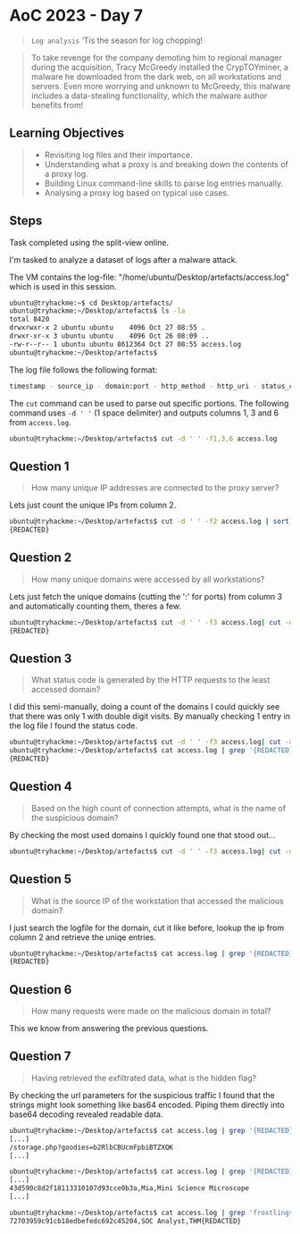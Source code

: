 # AoC 2023 - Day 7

> `Log analysis` ‘Tis the season for log chopping!

> To take revenge for the company demoting him to regional manager during the acquisition, Tracy McGreedy installed the CrypTOYminer, a malware he downloaded from the dark web, on all workstations and servers. Even more worrying and unknown to McGreedy, this malware includes a data-stealing functionality, which the malware author benefits from!

## Learning Objectives
> - Revisiting log files and their importance.
> - Understanding what a proxy is and breaking down the contents of a proxy log.
> - Building Linux command-line skills to parse log entries manually.
> - Analysing a proxy log based on typical use cases.

## Steps

Task completed using the split-view online.

I'm tasked to analyze a dataset of logs after a malware attack.

The VM contains the log-file: "/home/ubuntu/Desktop/artefacts/access.log" which is used in this session.

```bash
ubuntu@tryhackme:~$ cd Desktop/artefacts/
ubuntu@tryhackme:~/Desktop/artefacts$ ls -la    
total 8420
drwxrwxr-x 2 ubuntu ubuntu    4096 Oct 27 08:55 .
drwxr-xr-x 3 ubuntu ubuntu    4096 Oct 26 08:09 ..
-rw-r--r-- 1 ubuntu ubuntu 8612364 Oct 27 08:55 access.log
ubuntu@tryhackme:~/Desktop/artefacts$ 
```

The log file follows the following format:

```bash
timestamp - source_ip - domain:port - http_method - http_uri - status_code - response_size - user_agent
```

The `cut` command can be used to parse out specific portions. The following command uses `-d ' '` (1 space delimiter) and outputs columns 1, 3 and 6 from `access.log`.

```bash
ubuntu@tryhackme:~/Desktop/artefacts$ cut -d ' ' -f1,3,6 access.log
```

## Question 1

> How many unique IP addresses are connected to the proxy server?

Lets just count the unique IPs from column 2.

```bash
ubuntu@tryhackme:~/Desktop/artefacts$ cut -d ' ' -f2 access.log | sort | uniq  
{REDACTED}
```

## Question 2

> How many unique domains were accessed by all workstations?

Lets just fetch the unique domains (cutting the ':' for ports) from column 3 and automatically counting them, theres a few.

```bash
ubuntu@tryhackme:~/Desktop/artefacts$ cut -d ' ' -f3 access.log| cut -d ':' -f1 | sort | uniq | wc -l
{REDACTED}
```

## Question 3

> What status code is generated by the HTTP requests to the least accessed domain?

I did this semi-manually, doing a count of the domains I could quickly see that there was only 1 with double digit visits. By manually checking 1 entry in the log file I found the status code.

```bash
ubuntu@tryhackme:~/Desktop/artefacts$ cut -d ' ' -f3 access.log| cut -d ':' -f1 | sort | uniq -c
ubuntu@tryhackme:~/Desktop/artefacts$ cat access.log | grep '{REDACTED}' | tail -n 1
{REDACTED}
```

## Question 4

> Based on the high count of connection attempts, what is the name of the suspicious domain?

By checking the most used domains I quickly found one that stood out...

```bash
ubuntu@tryhackme:~/Desktop/artefacts$ cut -d ' ' -f3 access.log| cut -d ':' -f1 | sort | uniq -c | sort -n
```

## Question 5

>  What is the source IP of the workstation that accessed the malicious domain?

I just search the logfile for the domain, cut it like before, lookup the ip from column 2 and retrieve the uniqe entries.

```bash
ubuntu@tryhackme:~/Desktop/artefacts$ cat access.log | grep '{REDACTED}' | cut -d ' ' -f2 | uniq
{REDACTED}
```

## Question 6

> How many requests were made on the malicious domain in total?

This we know from answering the previous questions.

## Question 7

> Having retrieved the exfiltrated data, what is the hidden flag?

By checking the url parameters for the suspicious traffic I found that the strings might look something like bas64 encoded. Piping them directly into base64 decoding revealed readable data.

```bash
ubuntu@tryhackme:~/Desktop/artefacts$ cat access.log | grep '{REDACTED}' | cut -d ' ' -f5 | uniq
[...]
/storage.php?goodies=b2RlbCBUcmFpbiBTZXQK
[...]

ubuntu@tryhackme:~/Desktop/artefacts$ cat access.log | grep '{REDACTED}' | cut -d ' ' -f5 | uniq | cut -d '=' -f2 | base64 -d
[...]
43d590c8d2f18113310107d93cce0b3a,Mia,Mini Science Microscope
[...]

ubuntu@tryhackme:~/Desktop/artefacts$ cat access.log | grep 'frostlings' | cut -d ' ' -f5 | uniq | cut -d '=' -f2 | base64 -d | grep 'THM'
72703959c91cb18edbefedc692c45204,SOC Analyst,THM{REDACTED}
```